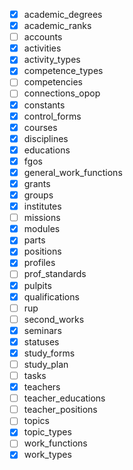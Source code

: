 - [x] academic_degrees
- [x] academic_ranks
- [ ] accounts
- [x] activities
- [x] activity_types
- [x] competence_types
- [ ] competencies
- [ ] connections_opop
- [x] constants
- [x] control_forms
- [x] courses
- [x] disciplines
- [x] educations
- [x] fgos
- [x] general_work_functions
- [x] grants
- [x] groups
- [x] institutes
- [ ] missions
- [x] modules
- [x] parts
- [x] positions
- [x] profiles
- [ ] prof_standards
- [x] pulpits
- [x] qualifications
- [ ] rup
- [ ] second_works
- [x] seminars
- [x] statuses
- [x] study_forms
- [ ] study_plan
- [ ] tasks
- [x] teachers
- [ ] teacher_educations
- [ ] teacher_positions
- [ ] topics
- [x] topic_types
- [ ] work_functions
- [x] work_types